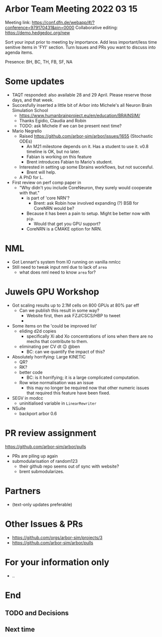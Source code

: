 Arbor Team Meeting 2022 03 15
=============================

Meeting link: https://conf.dfn.de/webapp/#/?conference=979170431&pin=0000
Collaborative editing: https://demo.hedgedoc.org/new

Sort your input prior to meeting by importance. Add less important/less time senitive items in 'FYI' section.
Turn Issues and PRs you want to discuss into agenda items.

Presence: BH, BC, TH, FB, SF, NA

Some updates
======

* TAQT responded: also available 28 and 29 April. Please reserve those days, and that week.
* Succesfully inserted a little bit of Arbor into Michele's all Neuron Brain Simulation School
    * https://www.humanbrainproject.eu/en/education/BRAINSIM/
    * Thanks Egidio, Claudia and Robin
    * TODO: ask Michele if we can be present next time?
* Mario Negrello
    * Raised https://github.com/arbor-sim/arbor/issues/1655 (Stochastic ODEs)
        * An M21 milestone depends on it. Has a student to use it. v0.8 timeline is OK, but no later.
        * Fabian is working on this feature
        * Brent introduces Fabian to Mario's student.
    * Interested in setting up some Ebrains workflows, but not succesful.
        * Brent will help.
    * A PhD for L.
* First review on perf comp paper in
    * "Why didn't you include CoreNeuron, they surely would cooperate with that."
        * is part of 'core NRN'?
            * Brent: ask Robin how involved expanding (?) BSB for CoreNRN would be?
        * Because it has been a pain to setup. Might be better now with `pip`.
            * Would that get you GPU support?
        * CoreNRN is a CMAKE option for NRN.

# NML

- Got Lennart's system from IO running on vanilla nmlcc
- Still need to tweak input nml due to lack of `area`
    - what does nml need to know `area` for?

# Juwels GPU Workshop

- Got scaling results up to 2.1M cells on 800 GPUs at 80% par eff
  - Can we publish this result in some way?
      - Website first, then ask FZJ/CSCS/HBP to tweet
      - 
- Some items on the 'could be improved list'
  - eliding d2d copies
      - specifically Xi abd Xo concentrations of ions when there are no mechs that contribute to them.
  - eliminating per CV dt :wink: @ben
    - BC: can we quantify the impact of this?
- Absolutely horrifying: Large KINETIC
  - QR?
  - RK?
  - better code
      - BC: is it horrifying; it is a large complicated computation.
  - Row wise normalisation was an issue
      - this may no longer be required now that other numeric issues that required this feature have been fixed.
- SEGV in modcc
  - uninitialised variable in `LinearRewriter`
- NSuite
  - backport arbor 0.6

PR review assignment 
====================
https://github.com/arbor-sim/arbor/pulls
- PRs are piling up again 
- submodularisation of random123
    - their github repo seems out of sync with website?
    - brent submodularizes.

Partners
========

* (text-only updates preferable)


Other Issues & PRs
==================

* https://github.com/orgs/arbor-sim/projects/3
* https://github.com/arbor-sim/arbor/pulls

For your information only
=========================
 * ..


End
===

TODO and Decisions
------------------

Next time
---------

 
